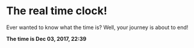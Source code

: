 # The real time clock!

Ever wanted to know what the time is? Well, your journey is about to end!

**The time is Dec 03, 2017, 22:39**